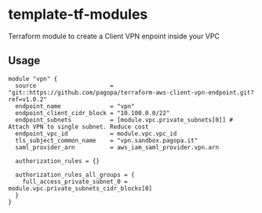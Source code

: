 # template-tf-modules

Terraform module to create a Client VPN enpoint inside your VPC


## Usage

```hcl
module "vpn" {
  source                     = "git::https://github.com/pagopa/terraform-aws-client-vpn-endpoint.git?ref=v1.0.2"
  endpoint_name              = "vpn"
  endpoint_client_cidr_block = "10.100.0.0/22"
  endpoint_subnets           = [module.vpc.private_subnets[0]] # Attach VPN to single subnet. Reduce cost
  endpoint_vpc_id            = module.vpc.vpc_id
  tls_subject_common_name    = "vpn.sandbox.pagopa.it"
  saml_provider_arn          = aws_iam_saml_provider.vpn.arn

  authorization_rules = {}

  authorization_rules_all_groups = {
    full_access_private_subnet_0 = module.vpc.private_subnets_cidr_blocks[0]
  }
}
```


<!-- BEGIN_TF_DOCS -->
<!-- END_TF_DOCS -->